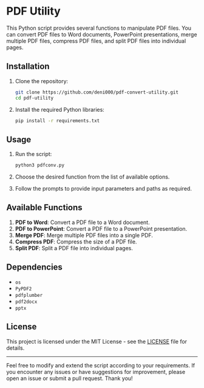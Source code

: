 # PDF Utility

This Python script provides several functions to manipulate PDF files. You can convert PDF files to Word documents, PowerPoint presentations, merge multiple PDF files, compress PDF files, and split PDF files into individual pages.

## Installation

1. Clone the repository:

    ```bash
    git clone https://github.com/deni000/pdf-convert-utility.git
    cd pdf-utility
    ```

2. Install the required Python libraries:

    ```bash
    pip install -r requirements.txt
    ```

## Usage

1. Run the script:

    ```bash
    python3 pdfconv.py
    ```

2. Choose the desired function from the list of available options.

3. Follow the prompts to provide input parameters and paths as required.

## Available Functions

1. **PDF to Word**: Convert a PDF file to a Word document.
2. **PDF to PowerPoint**: Convert a PDF file to a PowerPoint presentation.
3. **Merge PDF**: Merge multiple PDF files into a single PDF.
4. **Compress PDF**: Compress the size of a PDF file.
5. **Split PDF**: Split a PDF file into individual pages.

## Dependencies

- `os`
- `PyPDF2`
- `pdfplumber`
- `pdf2docx`
- `pptx`

## License

This project is licensed under the MIT License - see the [LICENSE](LICENSE) file for details.

---

Feel free to modify and extend the script according to your requirements. If you encounter any issues or have suggestions for improvement, please open an issue or submit a pull request. Thank you!
